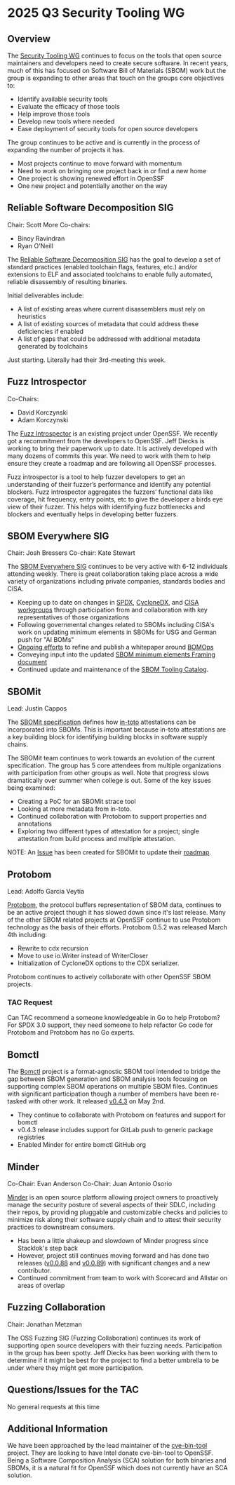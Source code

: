 # 2025 Q3 Security Tooling WG

## Overview
The [Security Tooling WG](https://github.com/ossf/wg-security-tooling) continues to focus on the tools that open source maintainers and developers need to create secure software.  In recent years, much of this has focused on Software Bill of Materials (SBOM) work but the group is expanding to other areas that touch on the groups core objectives to:
- Identify available security tools
- Evaluate the efficacy of those tools
- Help improve those tools
- Develop new tools where needed
- Ease deployment of security tools for open source developers

The group continues to be active and is currently in the process of expanding the number of projects it has.

- Most projects continue to move forward with momentum
- Need to work on bringing one project back in or find a new home
- One project is showing renewed effort in OpenSSF
- One new project and potentially another on the way

## Reliable Software Decomposition SIG
Chair: Scott More
Co-chairs: 
- Binoy Ravindran
- Ryan O'Neill

The [Reliable Software Decomposition SIG](https://github.com/ossf/wg-security-tooling/blob/main/sig-lifecycle-documents/Reliable_Software_Decomposition_SIG.md) has the goal to develop a set of standard practices (enabled toolchain flags, features, etc.) and/or extensions to ELF and associated toolchains to enable fully automated, reliable disassembly of resulting binaries.

Initial deliverables include:
 - A list of existing areas where current disassemblers must rely on heuristics
 - A list of existing sources of metadata that could address these deficiencies if enabled
 - A list of gaps that could be addressed with additional metadata generated by toolchains

Just starting.  Literally had their 3rd-meeting this week.

## Fuzz Introspector
Co-Chairs:
- David Korczynski
- Adam Korczynski

The [Fuzz Introspector](https://github.com/ossf/fuzz-introspector) is an existing project under OpenSSF.  We recently got a recommitment from the developers to OpenSSF.  Jeff Diecks is working to bring their paperwork up to date.  It is actively developed with many dozens of commits this year.  We need to work with them to help ensure they create a roadmap and are following all OpenSSF processes.

Fuzz introspector is a tool to help fuzzer developers to get an understanding of their fuzzer’s performance and identify any potential blockers. Fuzz introspector aggregates the fuzzers’ functional data like coverage, hit frequency, entry points, etc to give the developer a birds eye view of their fuzzer. This helps with identifying fuzz bottlenecks and blockers and eventually helps in developing better fuzzers.

## SBOM Everywhere SIG
Chair: Josh Bressers Co-chair: Kate Stewart

The [SBOM Everywhere SIG](https://github.com/ossf/sbom-everywhere) continues to be very active with 6-12 individuals attending weekly.  There is great collaboration taking place across a wide variety of organizations including private companies, standards bodies and CISA.

- Keeping up to date on changes in [SPDX](https://spdx.dev), [CycloneDX](https://cyclonedx.org), and [CISA workgroups](https://www.cisa.gov/sbom) through participation from and collaboration with key representatives of those organizations
- Following governmental changes related to SBOMs including CISA's work on updating minimum elements in SBOMs for USG and German push for "AI BOMs"
- [Ongoing efforts](https://github.com/ossf/sbom-everywhere/issues/112) to refine and publish a whitepaper around [BOMOps](https://docs.google.com/document/d/1KPMlmZK8XFHTMqTJcoVmj56ERwU2K84VtHTajZF2Ikk/edit?tab=t.0#heading=h.uweqougndqvk)
- Conveying input into the updated [SBOM minimum elements Framing document](https://www.cisa.gov/resources-tools/resources/framing-software-component-transparency-2024)
- Continued update and maintenance of the [SBOM Tooling Catalog](https://sbom-catalog.openssf.org/).

## SBOMit
Lead: Justin Cappos

The [SBOMit specification](https://github.com/SBOMit/specification) defines how [in-toto](https://in-toto.io) attestations can be incorporated into SBOMs.  This is important because in-toto attestations are a key building block for identifying building blocks in software supply chains.

The SBOMit team continues to work towards an evolution of the current specification.  The group has 5 core attendees from multiple organizations with participation from other groups as well.  Note that progress slows dramatically over summer when college is out.  Some of the key issues being examined:

- Creating a PoC for an SBOMit strace tool
- Looking at more metadata from in-toto.
- Continued collaboration with Protobom to support properties and annotations
- Exploring two different types of attestation for a project; single attestation from build process and multiple attestation.

NOTE: An [Issue](https://github.com/SBOMit/specification/issues/28) has been created for SBOMit to update their [roadmap](https://github.com/SBOMit/specification/wiki/SBOMit-Roadmap).

## Protobom
Lead: Adolfo Garcia Veytia

[Protobom](https://github.com/protobom/protobom), the protocol buffers representation of SBOM data, continues to be an active project though it has slowed down since it's last release.  Many of the other SBOM related projects at OpenSSF continue to use Protobom technology as the basis of their efforts.  Protobom 0.5.2 was released March 4th including:

- Rewrite to cdx recursion
- Move to use io.Writer instead of WriterCloser
- Initialization of CycloneDX options to the CDX serializer.

Protobom continues to actively collaborate with other OpenSSF SBOM projects.

### TAC Request

Can TAC recommend a someone knowledgeable in Go to help Protobom?  For SPDX 3.0 support, they need someone to help refactor Go code for Protobom and Protobom has no Go experts.

## Bomctl

The [Bomctl](https://github.com/bomctl/bomctl) project is a format-agnostic SBOM tool intended to bridge the gap between SBOM generation and SBOM analysis tools focusing on supporting complex SBOM operations on multiple SBOM files.  Continues with significant participation though a number of members have been re-tasked with other work.  It released [v0.4.3](https://github.com/bomctl/bomctl/releases/tag/v0.4.3) on May 2nd.  

- They continue to collaborate with Protobom on features and support for bomctl
- v0.4.3 release includes support for GitLab push to generic package registries
- Enabled Minder for entire bomctl GitHub org

## Minder
Co-Chair: Evan Anderson
Co-Chair: Juan Antonio Osorio

[Minder](https://github.com/mindersec/minder) is an open source platform allowing project owners to proactively manage the security posture of several aspects of their SDLC, including their repos, by providing pluggable and customizable checks and policies to minimize risk along their software supply chain and to attest their security practices to downstream consumers.

- Has been a little shakeup and slowdown of Minder progress since Stacklok's step back
- However, project still continues moving forward and has done two releases ([v0.0.88](https://github.com/mindersec/minder/releases/tag/v0.0.88) and [v0.0.89](https://github.com/mindersec/minder/releases/tag/v0.0.89)) with significant changes and a new contributor.
- Continued commitment from team to work with Scorecard and Allstar on areas of overlap

## Fuzzing Collaboration
Chair: Jonathan Metzman

The OSS Fuzzing SIG (Fuzzing Collaboration) continues its work of supporting open source developers with their fuzzing needs.  Participation in the group has been spotty.  Jeff Diecks has been working with them to determine if it might be best for the project to find a better umbrella to be under where they might get more participation.

## Questions/Issues for the TAC

No general requests at this time

## Additional Information

We have been approached by the lead maintainer of the [cve-bin-tool](https://github.com/intel/cve-bin-tool) project.  They are looking to have Intel donate cve-bin-tool to OpenSSF.  Being a Software Composition Analysis (SCA) solution for both binaries and SBOMs, it is a natural fit for OpenSSF which does not currently have an SCA solution.